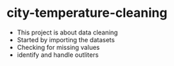 # city-temperature-cleaning

+ This project is about data cleaning
+ Started by importing the datasets
+ Checking for missing values
+ identify and handle outliters
